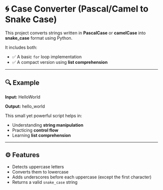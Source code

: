 # 🌀 Case Converter (Pascal/Camel to Snake Case)

This project converts strings written in **PascalCase** or **camelCase** into **snake_case** format using Python.

It includes both:
- ✅ A basic `for` loop implementation
- ✅ A compact version using **list comprehension**

---

## 🔍 Example

**Input:**
HelloWorld

**Output:**
hello_world


This small yet powerful script helps in:

- Understanding **string manipulation**
- Practicing **control flow**
- Learning **list comprehension**

---

## ⚙️ Features

- Detects uppercase letters
- Converts them to lowercase
- Adds underscores before each uppercase (except the first character)
- Returns a valid `snake_case` string



